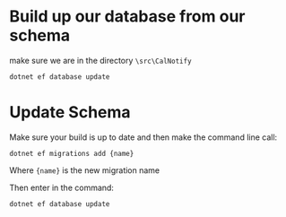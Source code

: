 # Build up our database from our schema

make sure we are in the directory `\src\CalNotify` 

```
dotnet ef database update
```


# Update Schema

Make sure your build is up to date and then make the command line call:

```
dotnet ef migrations add {name}
```

Where `{name}` is the new migration name

Then enter in the command: 

```
dotnet ef database update
```

